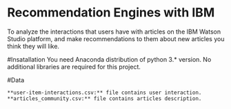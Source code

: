 # Recommendation Engines with IBM

To analyze the interactions that users have with articles on the IBM Watson Studio platform, and make recommendations to them about new articles you think they will like.

#Insatallation
You need Anaconda distribution of python 3.* version. No additional libraries are required for this project.

#Data

    **user-item-interactions.csv:** file contains user interaction.
    **articles_community.csv:** file contains articles description.

